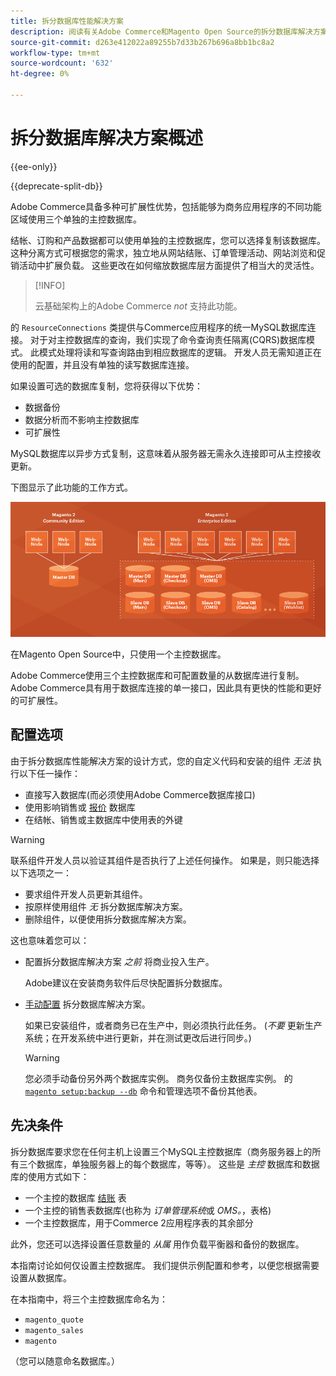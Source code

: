 ```yaml
---
title: 拆分数据库性能解决方案
description: 阅读有关Adobe Commerce和Magento Open Source的拆分数据库解决方案。
source-git-commit: d263e412022a89255b7d33b267b696a8bb1bc8a2
workflow-type: tm+mt
source-wordcount: '632'
ht-degree: 0%

---
```



# 拆分数据库解决方案概述

{{ee-only}}

{{deprecate-split-db}}

Adobe Commerce具备多种可扩展性优势，包括能够为商务应用程序的不同功能区域使用三个单独的主控数据库。

结帐、订购和产品数据都可以使用单独的主控数据库，您可以选择复制该数据库。 这种分离方式可根据您的需求，独立地从网站结账、订单管理活动、网站浏览和促销活动中扩展负载。 这些更改在如何缩放数据库层方面提供了相当大的灵活性。

>[!INFO]
>
>云基础架构上的Adobe Commerce _not_ 支持此功能。

的 `ResourceConnections` 类提供与Commerce应用程序的统一MySQL数据库连接。 对于对主控数据库的查询，我们实现了命令查询责任隔离(CQRS)数据库模式。 此模式处理将读和写查询路由到相应数据库的逻辑。 开发人员无需知道正在使用的配置，并且没有单独的读写数据库连接。

如果设置可选的数据库复制，您将获得以下优势：

- 数据备份
- 数据分析而不影响主控数据库
- 可扩展性

MySQL数据库以异步方式复制，这意味着从服务器无需永久连接即可从主控接收更新。

下图显示了此功能的工作方式。

![Adobe Commerce使用不同的数据库来存储表](../../assets/configuration/split-db-diagram-ee.png)

在Magento Open Source中，只使用一个主控数据库。

Adobe Commerce使用三个主控数据库和可配置数量的从数据库进行复制。 Adobe Commerce具有用于数据库连接的单一接口，因此具有更快的性能和更好的可扩展性。

## 配置选项

由于拆分数据库性能解决方案的设计方式，您的自定义代码和安装的组件 _无法_ 执行以下任一操作：

- 直接写入数据库(而必须使用Adobe Commerce数据库接口)
- 使用影响销售或 [报价](https://glossary.magento.com/quote) 数据库
- 在结帐、销售或主数据库中使用表的外键

>[!WARNING]
>
>联系组件开发人员以验证其组件是否执行了上述任何操作。 如果是，则只能选择以下选项之一：
>
>- 要求组件开发人员更新其组件。
>- 按原样使用组件 _无_ 拆分数据库解决方案。
>- 删除组件，以便使用拆分数据库解决方案。


这也意味着您可以：

- 配置拆分数据库解决方案 _之前_ 将商业投入生产。

   Adobe建议在安装商务软件后尽快配置拆分数据库。

- [手动配置](multi-master-manual.md) 拆分数据库解决方案。

   如果已安装组件，或者商务已在生产中，则必须执行此任务。 (_不要_ 更新生产系统；在开发系统中进行更新，并在测试更改后进行同步。)

   >[!WARNING]
   >
   >您必须手动备份另外两个数据库实例。 商务仅备份主数据库实例。 的 [`magento setup:backup --db`](../../installation/tutorials/backup.md) 命令和管理选项不备份其他表。

## 先决条件

拆分数据库要求您在任何主机上设置三个MySQL主控数据库（商务服务器上的所有三个数据库，单独服务器上的每个数据库，等等）。 这些是 _主控_ 数据库和数据库的使用方式如下：

- 一个主控的数据库 [结账](https://glossary.magento.com/checkout) 表
- 一个主控的销售表数据库(也称为 _订单管理系统_&#x200B;或 _OMS。_，表格)
- 一个主控数据库，用于Commerce 2应用程序表的其余部分

此外，您还可以选择设置任意数量的 _从属_ 用作负载平衡器和备份的数据库。

本指南讨论如何仅设置主控数据库。 我们提供示例配置和参考，以便您根据需要设置从数据库。

在本指南中，将三个主控数据库命名为：

- `magento_quote`
- `magento_sales`
- `magento`

（您可以随意命名数据库。）
